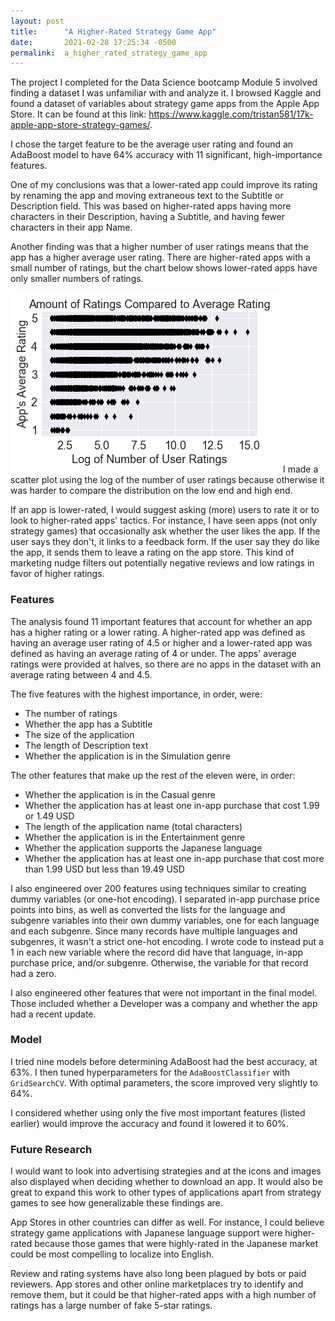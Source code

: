 ```yaml
---
layout: post
title:      "A Higher-Rated Strategy Game App"
date:       2021-02-28 17:25:34 -0500
permalink:  a_higher_rated_strategy_game_app
---
```


The project I completed for the Data Science bootcamp Module 5 involved finding a dataset I was unfamiliar with and analyze it. I browsed Kaggle and found a dataset of variables about strategy game apps from the Apple App Store. It can be found at this link: https://www.kaggle.com/tristan581/17k-apple-app-store-strategy-games/.

I chose the target feature to be the average user rating and found an AdaBoost model to have 64% accuracy with 11 significant, high-importance features.

One of my conclusions was that a lower-rated app could improve its rating by renaming the app and moving extraneous text to the Subtitle or Description field. This was based on higher-rated apps having more characters in their Description, having a Subtitle, and having fewer characters in their app Name.

Another finding was that a higher number of user ratings means that the app has a higher average user rating. There are higher-rated apps with a small number of ratings, but the chart below shows lower-rated apps have only smaller numbers of ratings.

![Plot of log number of user ratings vs average user rating](https://raw.githubusercontent.com/bronwencc/Module-5-Project/master/images/Distribution%20of%20Rating%20Count.png)
I made a scatter plot using the log of the number of user ratings because otherwise it was harder to compare the distribution on the low end and high end.

If an app is lower-rated, I would suggest asking (more) users to rate it or to look to higher-rated apps' tactics. For instance, I have seen apps (not only strategy games) that occasionally ask whether the user likes the app. If the user says they don't, it links to a feedback form. If the user say they do like the app, it sends them to leave a rating on the app store. This kind of marketing nudge filters out potentially negative reviews and low ratings in favor of higher ratings.

### Features

The analysis found 11 important features that account for whether an app has a higher rating or a lower rating. A higher-rated app was defined as having an average user rating of 4.5 or higher and a lower-rated app was defined as having an average rating of 4 or under. The apps' average ratings were provided at halves, so there are no apps in the dataset with an average rating between 4 and 4.5.

The five features with the highest importance, in order, were:
* The number of ratings
* Whether the app has a Subtitle
* The size of the application
* The length of Description text
* Whether the application is in the Simulation genre

The other features that make up the rest of the eleven were, in order:
* Whether the application is in the Casual genre
* Whether the application has at least one in-app purchase that cost 1.99 or 1.49 USD
* The length of the application name (total characters)
* Whether the application is in the Entertainment genre
* Whether the application supports the Japanese language
* Whether the application has at least one in-app purchase that cost more than 1.99 USD but less than 19.49 USD

I also engineered over 200 features using techniques similar to creating dummy variables (or one-hot encoding). I separated in-app purchase price points into bins, as well as converted the lists for the language and subgenre variables into their own dummy variables, one for each language and each subgenre. Since many records have multiple languages and subgenres, it wasn't a strict one-hot encoding. I wrote code to instead put a 1 in each new variable where the record did have that language, in-app purchase price, and/or subgenre. Otherwise, the variable for that record had a zero.

I also engineered other features that were not important in the final model. Those included whether a Developer was a company and whether the app had a recent update.

### Model

I tried nine models before determining AdaBoost had the best accuracy, at 63%. I then tuned hyperparameters for the `AdaBoostClassifier` with `GridSearchCV`. With optimal parameters, the score improved very slightly to 64%.

I considered whether using only the five most important features (listed earlier) would improve the accuracy and found it lowered it to 60%.

### Future Research

I would want to look into advertising strategies and at the icons and images also displayed when deciding whether to download an app. It would also be great to expand this work to other types of applications apart from strategy games to see how generalizable these findings are.

App Stores in other countries can differ as well. For instance, I could believe strategy game applications with Japanese language support were higher-rated because those games that were highly-rated in the Japanese market could be most compelling to localize into English.

Review and rating systems have also long been plagued by bots or paid reviewers. App stores and other online marketplaces try to identify and remove them, but it could be that higher-rated apps with a high number of ratings has a large number of fake 5-star ratings.